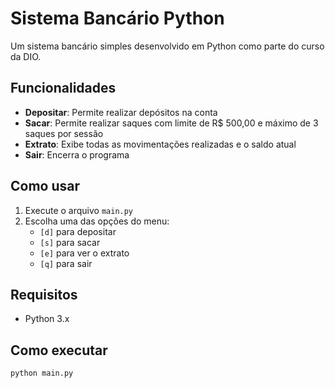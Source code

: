 # Sistema Bancário Python

Um sistema bancário simples desenvolvido em Python como parte do curso da DIO.

## Funcionalidades

- **Depositar**: Permite realizar depósitos na conta
- **Sacar**: Permite realizar saques com limite de R$ 500,00 e máximo de 3 saques por sessão
- **Extrato**: Exibe todas as movimentações realizadas e o saldo atual
- **Sair**: Encerra o programa

## Como usar

1. Execute o arquivo `main.py`
2. Escolha uma das opções do menu:
   - `[d]` para depositar
   - `[s]` para sacar
   - `[e]` para ver o extrato
   - `[q]` para sair

## Requisitos

- Python 3.x

## Como executar

```bash
python main.py
```
